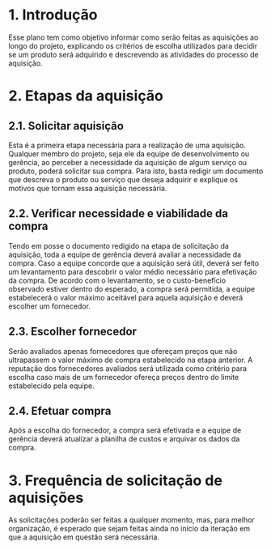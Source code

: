 # 1. Introdução

Esse plano tem como objetivo informar como serão feitas as aquisições ao longo do projeto, explicando os critérios de escolha utilizados para decidir se um produto será adquirido e descrevendo as atividades do processo de aquisição.

# 2. Etapas da aquisição

## 2.1. Solicitar aquisição

Esta é a primeira etapa necessária para a realização de uma aquisição. Qualquer membro do projeto, seja ele da equipe de desenvolvimento ou gerência, ao perceber a necessidade da aquisição de algum serviço ou produto, poderá solicitar sua compra. Para isto, basta redigir um documento que descreva o produto ou serviço que deseja adquirir e explique os motivos que tornam essa aquisição necessária.

## 2.2. Verificar necessidade e viabilidade da compra

Tendo em posse o documento redigido na etapa de solicitação da aquisição, toda a equipe de gerência deverá avaliar a necessidade da compra. Caso a equipe concorde que a aquisição será útil, deverá ser feito um levantamento para descobrir o valor médio necessário para efetivação da compra. De acordo com o levantamento, se o custo-benefício observado estiver dentro do esperado, a compra será permitida, a equipe estabelecerá o valor máximo aceitável para aquela aquisição e deverá escolher um fornecedor.

## 2.3. Escolher fornecedor

Serão avaliados apenas fornecedores que ofereçam preços que não ultrapassem o valor máximo de compra estabelecido na etapa anterior. A reputação dos fornecedores avaliados será utilizada como critério para escolha caso mais de um fornecedor ofereça preços dentro do limite estabelecido pela equipe.

## 2.4. Efetuar compra

Após a escolha do fornecedor, a compra será efetivada e a equipe de gerência deverá atualizar a planilha de custos e arquivar os dados da compra.

# 3. Frequência de solicitação de aquisições

As solicitações poderão ser feitas a qualquer momento, mas, para melhor organização, é esperado que sejam feitas ainda no início da iteração em que a aquisição em questão será necessária.